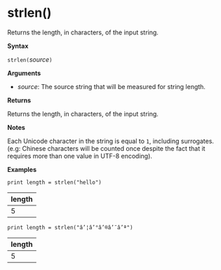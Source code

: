 # strlen()

Returns the length, in characters, of the input string.

**Syntax**

`strlen(`*source*`)`

**Arguments**

* *source*: The source string that will be measured for string length.

**Returns**

Returns the length, in characters, of the input string.

**Notes**

Each Unicode character in the string is equal to `1`, including surrogates.
(e.g: Chinese characters will be counted once despite the fact that it requires more than one value in UTF-8 encoding).


**Examples**

<!-- csl -->
```
print length = strlen("hello")
```

|length|
|---|
|5|

<!-- csl -->
```
print length = strlen("â’¦â’°â’®â’¯â’ª")
```

|length|
|---|
|5|
